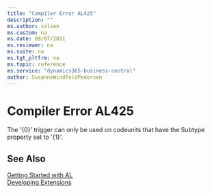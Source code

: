 ```yaml
---
title: "Compiler Error AL425"
description: ""
ms.author: solsen
ms.custom: na
ms.date: 09/07/2021
ms.reviewer: na
ms.suite: na
ms.tgt_pltfrm: na
ms.topic: reference
ms.service: "dynamics365-business-central"
author: SusanneWindfeldPedersen
---
```

[//]: # (START>DO_NOT_EDIT)
[//]: # (IMPORTANT:Do not edit any of the content between here and the END>DO_NOT_EDIT.)
[//]: # (Any modifications should be made in the .xml files in the ModernDev repo.)
# Compiler Error AL425
The '{0}' trigger can only be used on codeunits that have the Subtype property set to '{1}'.


[//]: # (IMPORTANT: END>DO_NOT_EDIT)
## See Also  
[Getting Started with AL](../devenv-get-started.md)  
[Developing Extensions](../devenv-dev-overview.md)  